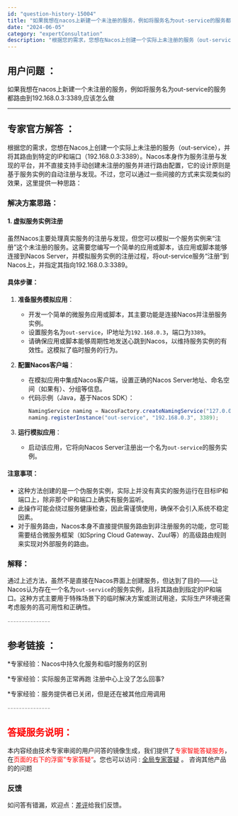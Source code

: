 ```yaml
---
id: "question-history-15004"
title: "如果我想在nacos上新建一个未注册的服务，例如将服务名为out-service的服务都路由到192.16"
date: "2024-06-05"
category: "expertConsultation"
description: "根据您的需求，您想在Nacos上创建一个实际上未注册的服务（out-service），并将其路由到特定的IP和端口（192.168.0.3:3389）。Nacos本身作为服务注册与发现的平台，并不直接支持手动创建未注册的服务并进行路由配置，它的设计原则是基于服务实例的自动注册与发现。不过，您可以通过"
---
```


## 用户问题 ： 
 如果我想在nacos上新建一个未注册的服务，例如将服务名为out-service的服务都路由到192.168.0.3:3389,应该怎么做  

---------------
## 专家官方解答 ：

根据您的需求，您想在Nacos上创建一个实际上未注册的服务（out-service），并将其路由到特定的IP和端口（192.168.0.3:3389）。Nacos本身作为服务注册与发现的平台，并不直接支持手动创建未注册的服务并进行路由配置，它的设计原则是基于服务实例的自动注册与发现。不过，您可以通过一些间接的方式来实现类似的效果，这里提供一种思路：

### 解决方案思路：

#### 1. **虚拟服务实例注册**

虽然Nacos主要处理真实服务的注册与发现，但您可以模拟一个服务实例来“注册”这个未注册的服务。这需要您编写一个简单的应用或脚本，该应用或脚本能够连接到Nacos Server，并模拟服务实例的注册过程，将out-service服务“注册”到Nacos上，并指定其指向192.168.0.3:3389。

#### 具体步骤：

1. **准备服务模拟应用**：
   - 开发一个简单的微服务应用或脚本，其主要功能是连接Nacos并注册服务实例。
   - 设置服务名为`out-service`，IP地址为`192.168.0.3`，端口为`3389`。
   - 请确保应用或脚本能够周期性地发送心跳到Nacos，以维持服务实例的有效性。这模拟了临时服务的行为。

2. **配置Nacos客户端**：
   - 在模拟应用中集成Nacos客户端，设置正确的Nacos Server地址、命名空间（如果有）、分组等信息。
   - 代码示例（Java，基于Nacos SDK）：
     ```java
     NamingService naming = NacosFactory.createNamingService("127.0.0.1:8848");
     naming.registerInstance("out-service", "192.168.0.3", 3389);
     ```

3. **运行模拟应用**：
   - 启动该应用，它将向Nacos Server注册出一个名为`out-service`的服务实例。

#### 注意事项：

- 这种方法创建的是一个伪服务实例，实际上并没有真实的服务运行在目标IP和端口上，除非那个IP和端口上确实有服务监听。
- 此操作可能会绕过服务健康检查，因此需谨慎使用，确保不会引入系统不稳定因素。
- 对于服务路由，Nacos本身不直接提供服务路由到非注册服务的功能，您可能需要结合微服务框架（如Spring Cloud Gateway、Zuul等）的高级路由规则来实现对外部服务的路由。

### 解释：

通过上述方法，虽然不是直接在Nacos界面上创建服务，但达到了目的——让Nacos认为存在一个名为`out-service`的服务实例，且将其路由到指定的IP和端口。这种方式主要用于特殊场景下的临时解决方案或测试用途，实际生产环境还需考虑服务的高可用性和正确性。


<font color="#949494">---------------</font> 


## 参考链接 ：

*专家经验：Nacos中持久化服务和临时服务的区别 
 
 *专家经验：实际服务正常再跑 注册中心上没了怎么回事? 
 
 *专家经验：服务提供者已关闭，但是还在被其他应用调用 


 <font color="#949494">---------------</font> 
 


## <font color="#FF0000">答疑服务说明：</font> 

本内容经由技术专家审阅的用户问答的镜像生成，我们提供了<font color="#FF0000">专家智能答疑服务</font>，在<font color="#FF0000">页面的右下的浮窗”专家答疑“</font>。您也可以访问 : [全局专家答疑](https://answer.opensource.alibaba.com/docs/intro) 。 咨询其他产品的的问题

### 反馈
如问答有错漏，欢迎点：[差评](https://ai.nacos.io/user/feedbackByEnhancerGradePOJOID?enhancerGradePOJOId=15057)给我们反馈。
